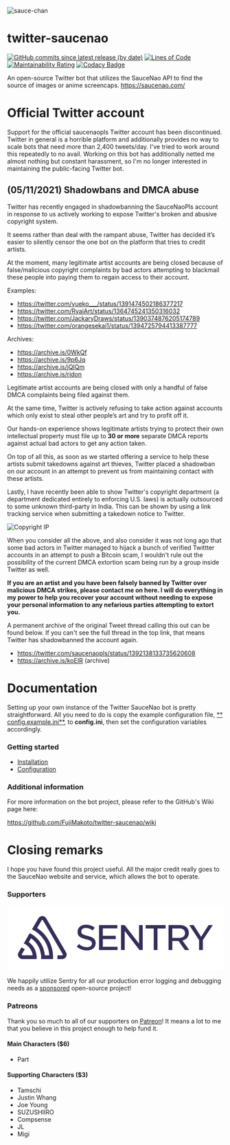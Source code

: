 ![sauce-chan](https://i.imgur.com/9L4zCM7.png)

# twitter-saucenao

[![GitHub commits since latest release (by date)](https://img.shields.io/github/commits-since/fujimakoto/twitter-saucenao/latest)](https://github.com/FujiMakoto/twitter-saucenao/releases) [![Lines of Code](https://sonarcloud.io/api/project_badges/measure?project=FujiMakoto_twitter-saucenao&metric=ncloc)](https://sonarcloud.io/dashboard?id=FujiMakoto_twitter-saucenao) [![Maintainability Rating](https://sonarcloud.io/api/project_badges/measure?project=FujiMakoto_twitter-saucenao&metric=sqale_rating)](https://sonarcloud.io/dashboard?id=FujiMakoto_twitter-saucenao) [![Codacy Badge](https://app.codacy.com/project/badge/Grade/b544d5da65234268a434f05797bc5680)](https://www.codacy.com/manual/makoto-github/twitter-saucenao?utm_source=github.com&amp;utm_medium=referral&amp;utm_content=FujiMakoto/twitter-saucenao&amp;utm_campaign=Badge_Grade)

An open-source Twitter bot that utilizes the SauceNao API to find the source of images or anime screencaps.
https://saucenao.com/

# Official Twitter account

Support for the official saucenaopls Twitter account has been discontinued. Twitter in general is a horrible platform and additionally provides no way to scale bots that need more than 2,400 tweets/day. I've tried to work around this repeatedly to no avail. Working on this bot has additionally netted me almost nothing but constant harassment, so I'm no longer interested in maintaining the public-facing Twitter bot.

## (05/11/2021) Shadowbans and DMCA abuse

Twitter has recently engaged in shadowbanning the SauceNaoPls account in response to us actively working to expose Twitter's broken and abusive copyright system.

It seems rather than deal with the rampant abuse, Twitter has decided it’s easier to silently censor the one bot on the platform that tries to credit artists.

At the moment, many legitimate artist accounts are being closed because of false/malicious copyright complaints by bad actors attempting to blackmail these people into paying them to regain access to their account.

Examples:

* https://twitter.com/yueko___/status/1391474502186377217
* https://twitter.com/RyaiArt/status/1364745241350316032
* https://twitter.com/JackaryDraws/status/1390374876205174789
* https://twitter.com/orangesekai1/status/1394725794413387777

Archives:

* https://archive.is/0WkQf
* https://archive.is/9p6Jq
* https://archive.is/jQIQm
* https://archive.is/ridon

Legitimate artist accounts are being closed with only a handful of false DMCA complaints being filed against them.

At the same time, Twitter is actively refusing to take action against accounts which only exist to steal other people’s
art and try to profit off it.

Our hands-on experience shows legitimate artists trying to protect their own intellectual property must file up to **30
or more** separate DMCA reports against actual bad actors to get any action taken.

On top of all this, as soon as we started offering a service to help these artists submit takedowns against art thieves,
Twitter placed a shadowban on our account in an attempt to prevent us from maintaining contact with these artists.

Lastly, I have recently been able to show Twitter's copyright department (a department dedicated entirely to enforcing U.S. laws) is actually outsourced to some unknown third-party in India. This can be shown by using a link tracking service when submitting a takedown notice to Twitter.

![Copyright IP](https://i.imgur.com/jon9ETa.png)

When you consider all the above, and also consider it was not long ago that some bad actors in Twitter managed to hijack a bunch of verified Twittter accounts in an attempt to push a Bitcoin scam, I wouldn't rule out the possibility of the current DMCA extortion scam being run by a group inside Twitter as well.

**If you are an artist and you have been falsely banned by Twitter over malicious DMCA strikes, please contact me on here. I will do everything in my power to help you recover your account without needing to expose your personal information to any nefarious parties attempting to extort you.**

A permanent archive of the original Tweet thread calling this out can be found below. If you can't see the full thread in the top link, that means Twitter has shadowbanned the account again.

* https://twitter.com/saucenaopls/status/1392138133735620608
* https://archive.is/koEIR (archive)


# Documentation

Setting up your own instance of the Twitter SauceNao bot is pretty straightforward. All you need to do is copy the
example configuration file, [**
config.example.ini**](https://github.com/FujiMakoto/twitter-saucenao/blob/master/config.example.ini), to **config.ini**,
then set the configuration variables accordingly.

### Getting started

* [Installation](https://github.com/FujiMakoto/twitter-saucenao/wiki/Installation)
* [Configuration](https://github.com/FujiMakoto/twitter-saucenao/wiki/Configuration)

### Additional information

For more information on the bot project, please refer to the GitHub's Wiki page here:

https://github.com/FujiMakoto/twitter-saucenao/wiki

# Closing remarks

I hope you have found this project useful. All the major credit really goes to the SauceNao website and service, which
allows the bot to operate.

### Supporters

![Sentry](./sentry.svg)

We happily utilize Sentry for all our production error logging and debugging needs as
a [sponsored](https://sentry.io/for/good/) open-source project!

### Patreons

Thank you so much to all of our supporters on [Patreon](https://www.patreon.com/saucebot)! It means a lot to me that you
believe in this project enough to help fund it.

#### Main Characters ($6)

* Part

#### Supporting Characters ($3)

* Tamschi
* Justin Whang
* Joe Young
* SUZUSHIIRO
* Compsense
* JL
* Migi
